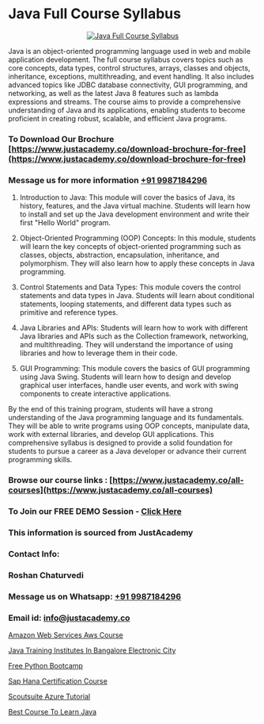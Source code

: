 # Java Full Course Syllabus

<p align="center">
  <a href="https://justacademy.co/course-detail/core-java-training">
    <img src="https://justacademy.co/storage2/course_image/1677245426_course_image.webp" alt="Java Full Course Syllabus">
  </a>
</p>


Java is an object-oriented programming language used in web and mobile application development. The full course syllabus covers topics such as core concepts, data types, control structures, arrays, classes and objects, inheritance, exceptions, multithreading, and event handling. It also includes advanced topics like JDBC database connectivity, GUI programming, and networking, as well as the latest Java 8 features such as lambda expressions and streams. The course aims to provide a comprehensive understanding of Java and its applications, enabling students to become proficient in creating robust, scalable, and efficient Java programs.
### To Download Our Brochure [https://www.justacademy.co/download-brochure-for-free](https://www.justacademy.co/download-brochure-for-free)
### Message us for more information [+91 9987184296](https://api.whatsapp.com/send?phone=919987184296)
1) Introduction to Java: This module will cover the basics of Java, its history, features, and the Java virtual machine. Students will learn how to install and set up the Java development environment and write their first "Hello World" program.

2) Object-Oriented Programming (OOP) Concepts: In this module, students will learn the key concepts of object-oriented programming such as classes, objects, abstraction, encapsulation, inheritance, and polymorphism. They will also learn how to apply these concepts in Java programming.

3) Control Statements and Data Types: This module covers the control statements and data types in Java. Students will learn about conditional statements, looping statements, and different data types such as primitive and reference types.

4) Java Libraries and APIs: Students will learn how to work with different Java libraries and APIs such as the Collection framework, networking, and multithreading. They will understand the importance of using libraries and how to leverage them in their code.

5) GUI Programming: This module covers the basics of GUI programming using Java Swing. Students will learn how to design and develop graphical user interfaces, handle user events, and work with swing components to create interactive applications.

By the end of this training program, students will have a strong understanding of the Java programming language and its fundamentals. They will be able to write programs using OOP concepts, manipulate data, work with external libraries, and develop GUI applications. This comprehensive syllabus is designed to provide a solid foundation for students to pursue a career as a Java developer or advance their current programming skills.

### Browse our course links : [https://www.justacademy.co/all-courses](https://www.justacademy.co/all-courses) 
### To Join our FREE DEMO Session - [Click Here](https://www.justacademy.co/register-for-course-demo)


### This information is sourced from JustAcademy
### Contact Info:
### Roshan Chaturvedi
### Message us on Whatsapp: [+91 9987184296](https://api.whatsapp.com/send?phone=919987184296)
### Email id: [info@justacademy.co](mailto:info@justacademy.co)
                
[Amazon Web Services Aws Course](https://www.linkedin.com/pulse/amazon-web-services-aws-course-justacademy-ahmedabad-ofi1e?trackingId=9t%2Foy%2B2hkPHsae4BFZCJYA%3D%3D&lipi=urn%3Ali%3Apage%3Ad_flagship3_company_admin%3BgDkJO5giR6GYKSrzSn7zAw%3D%3D)

[Java Training Institutes In Bangalore Electronic City](https://www.linkedin.com/pulse/java-training-institutes-bangalore-electronic-city-1xuze?trackingId=jS%2BNJov0t1BnWvnUOiU7ZA%3D%3D&lipi=urn%3Ali%3Apage%3Ad_flagship3_company_admin%3BEWeMkO%2BuSGSAlnCbMCSomw%3D%3D)

[Free Python Bootcamp](https://medium.com/@kamblerajas684/free-python-bootcamp-1dbd748dcf1a)

[Sap Hana Certification Course](https://medium.com/@ranemanish460/sap-hana-certification-course-b7047f1b599f)

[Scoutsuite Azure Tutorial](https://justacademyin.github.io/Articles/Scoutsuite-Azure-Tutorial)

[Best Course To Learn Java](https://justacademyin.github.io/justacademy/Best-Course-To-Learn-Java)


